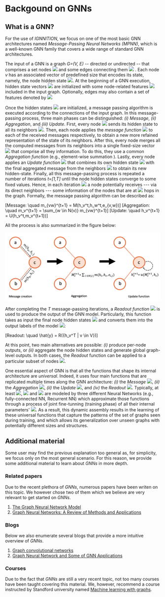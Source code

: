 # Backgound on GNNs
## What is a GNN?
For the use of *IGNNITION*, we focus on one of the most basic GNN architectures named *Message-Passing Neural Networks (MPNN)*, which is a well-known GNN family that covers a wide range of standard GNN architectures.

The input of a GNN is a graph *G=(V, E)* -- directed or undirected -- that comprises a set nodes <img src="https://render.githubusercontent.com/render/math?math=v \in V"> and some edges connecting them <img src="https://render.githubusercontent.com/render/math?math=e \in E"> . Each node *v* has an associated vector of predefined size that encodes its state, namely, the node hidden state <img src="https://render.githubusercontent.com/render/math?math=h_v">. At the beginning of a GNN execution, hidden state vectors <img src="https://render.githubusercontent.com/render/math?math=h_v">  are initialized with some node-related features <img src="https://render.githubusercontent.com/render/math?math=X_v"> included in the input graph. Optionally, edges may also contain a set of features denoted by <img src="https://render.githubusercontent.com/render/math?math=e_{uv}">

Once the hidden states <img src="https://render.githubusercontent.com/render/math?math=h_v"> are initialized, a message passing algorithm is executed according to the connections of the input graph. In this message-passing process, three main phases can be distinguished: *(i) Message*, *(ii) Aggregation*, and *(iii) Update*. First, every node <img src="https://render.githubusercontent.com/render/math?math=v \in V"> sends its hidden state to all its neighbors <img src="https://render.githubusercontent.com/render/math?math=U \in N(v)">. Then, each node applies the *message function* <img src="https://render.githubusercontent.com/render/math?math=M(\cdot)"> to each of the received messages respectively, to obtain a new more refained representation of the state of its neighbors. After this, every node merges all the computed messages from its neighbors into a single fixed-size vector <img src="https://render.githubusercontent.com/render/math?math=m_v"> that comprise all they information. To do this, they use a common *Aggregation function* (e.g., element-wise summation ). Lastly, every node applies an *Update function* <img src="https://render.githubusercontent.com/render/math?math=U(\cdot)"> that combines its own hidden state <img src="https://render.githubusercontent.com/render/math?math=h_v"> with the final aggregated message from the neighbors <img src="https://render.githubusercontent.com/render/math?math=m_v"> to obtain its new hidden-state. Finally, all this message-passing process is repeated a number of iterations *t=[1,T]* until the node hidden states converge to some fixed values. Hence, in each iteration <img src="https://render.githubusercontent.com/render/math?math=t=k"> a node potentially receives --- via its direct neighbors --- some information of the nodes that are at <img src="https://render.githubusercontent.com/render/math?math=k"> hops in the graph. Formally, the message passing algorithm can be described as:

\[Message: \quad m_{vw}^{t+1} = M(h_v^t,h_w^t,e_{v,w})\]
\[Aggregation: \quad m_v^{t+1} = \sum_{w \in N(v)} m_{vw}^{t+1}\]
\[Update: \quad h_v^{t+1} = U(h_v^t,m_v^{t+1})\]

All the process is also summarized in the figure below:

![MP](./Images/message_passing.png)

After completing the *T* message-passing iterations, a *Readout function* <img src="https://render.githubusercontent.com/render/math?math=R(\cdots)"> is used to produce the output of the GNN model. Particularly, this function takes as input the final node hidden states <img src="https://render.githubusercontent.com/render/math?math=h_v^T"> and converts them into the output labels of the model <img src="https://render.githubusercontent.com/render/math?math=\hat{y}">:

\[Readout: \quad \hat{y} = R({h_v^T | v \in V})\]

At this point, two main alternatives are possible: *(i)* produce per-node outputs, or *(ii)* aggregate the node hidden states and generate global graph-level outputs. In both cases, the *Readout* function can be applied to a particular subset of nodes <img src="https://render.githubusercontent.com/render/math?math=V' \in G">.

One essential aspect of GNN is that all the functions that shape its internal architecture are *universal*. Indeed, it uses four main functions that are replicated multiple times along the GNN architecture: *(i)* the *Message* <img src="https://render.githubusercontent.com/render/math?math=m(\cdot)">, *(ii)* the *Aggregation* <img src="https://render.githubusercontent.com/render/math?math=aggr(\cdot)">, *(ii)* the *Update* <img src="https://render.githubusercontent.com/render/math?math=U(\cdot)">, and *(iv)* the *Readout* <img src="https://render.githubusercontent.com/render/math?math=R(\cdot)">. Typically, at least <img src="https://render.githubusercontent.com/render/math?math=M(\cdot)">, <img src="https://render.githubusercontent.com/render/math?math=U(\cdot)"> and <img src="https://render.githubusercontent.com/render/math?math=R(\cdot)"> are modeled by three different Neural Networks (e.g., fully-connected NN, Recurrent NN) which approximate those functions through a process of joint fine-tunning (training phase) of all their internal parameters'  <img src="https://render.githubusercontent.com/render/math?math=\theta">. As a result, this dynamic assembly results in the learning of these universal functions that capture the patterns of the set of graphs seen during training, and which allows its generalization over unseen graphs with potentially different sizes and structures.

## Additional material
Some user may find the previous explanation too general as, for simplicity, we focus only on the most general scenario. For this reason, we provide some additional material to learn about *GNNs* in more depth.

### Related papers
Due to the recent plethora of *GNNs*, numerous papers have been writen on this topic. We however chose two of them which we believe are very relevant to get started on *GNNs*.<br>
1. [The Graph Neural Network Model](https://ieeexplore.ieee.org/document/4700287)<br>
2. [Graph Neural Networks: A Review of Methods and Applications](https://arxiv.org/pdf/1812.08434.pdf)

### Blogs
Below we also enumerate several blogs that provide a more intuitive overview of *GNNs*.<br>
1. [Graph convolutional networks](https://tkipf.github.io/graph-convolutional-networks/)<br>
2. [Graph Neural Network and Some of GNN Applications](https://neptune.ai/blog/graph-neural-network-and-some-of-gnn-applications)

### Courses
Due to the fact that *GNNs* are still a very recent topic, not too many courses have been taught covering this material. We, however, recommend a course instructed by Standford university named [Machine learning with graphs](http://web.stanford.edu/class/cs224w/).
